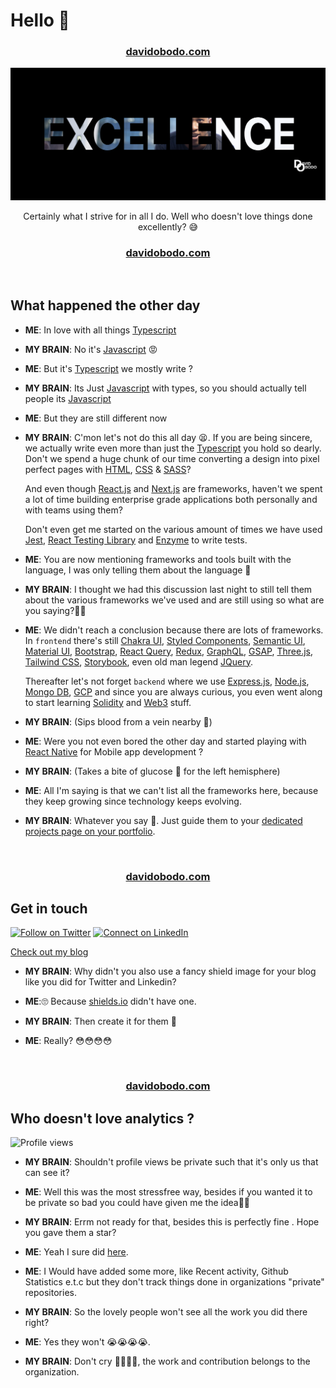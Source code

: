 <h1 >Hello 👋</h1>
<h3 align='center'><strong><a href="https://www.davidobodo.com/" target="_blank">davidobodo.com</a></strong></h3>

<p align="center">
<img src="excellence.png" />
</p>

<p align="center">Certainly what I strive for in all I do. Well who doesn't love things done excellently? 😅</p>

<h3 align='center'><strong><a href="https://www.davidobodo.com/" target="_blank">davidobodo.com</a></strong></h3>
&nbsp;

## What happened the other day

- **ME**: In love with all things [Typescript](https://www.typescriptlang.org)
- **MY BRAIN**: No it's [Javascript](https://en.wikipedia.org/wiki/JavaScript) 😡
- **ME**: But it's [Typescript](https://www.typescriptlang.org) we mostly write ?
- **MY BRAIN**: Its Just [Javascript](https://en.wikipedia.org/wiki/JavaScript) with types, so you should actually tell people its [Javascript](https://en.wikipedia.org/wiki/JavaScript)
- **ME**: But they are still different now
- **MY BRAIN**: C'mon let's not do this all day 😫. If you are being sincere, we actually write even more than just the [Typescript](https://www.typescriptlang.org) you hold so dearly.
  Don't we spend a huge chunk of our time converting a design into pixel perfect pages with [HTML](https://en.wikipedia.org/wiki/HTML), [CSS](https://en.wikipedia.org/wiki/CSS) & [SASS](https://sass-lang.com/)?

  And even though [React.js](https://reactjs.org/) and [Next.js](https://nextjs.org/) are frameworks, haven't we spent a lot of time building enterprise grade applications both personally and with teams using them?

  Don't even get me started on the various amount of times we have used [Jest](https://jestjs.io/), [React Testing Library](https://testing-library.com/) and [Enzyme](https://www.npmjs.com/package/enzyme) to write tests.

- **ME**: You are now mentioning frameworks and tools built with the language, I was only telling them about the language 😤
- **MY BRAIN**: I thought we had this discussion last night to still tell them about the various frameworks we've used and are still using so what are you saying?🤦🏽
- **ME**: We didn't reach a conclusion because there are lots of frameworks. In `frontend` there's still [Chakra UI](https://chakra-ui.com/), [Styled Components](https://styled-components.com/), [Semantic UI](https://semantic-ui.com/), [Material UI](https://mui.com/), [Bootstrap](https://getbootstrap.com/), [React Query](https://tanstack.com/query/v4/docs/overview), [Redux](https://redux.js.org/), [GraphQL](https://graphql.org/), [GSAP](https://greensock.com/gsap/), [Three.js](https://threejs.org/), [Tailwind CSS](https://tailwindcss.com/), [Storybook](https://storybook.js.org/), even old man legend [JQuery](https://jquery.com/).

  Thereafter let's not forget `backend` where we use [Express.js](https://expressjs.com/), [Node.js](https://nodejs.org/en/), [Mongo DB](https://www.mongodb.com/), [GCP](https://cloud.google.com/) and since you are always curious, you even went along to start learning [Solidity](https://docs.soliditylang.org/) and [Web3](https://en.wikipedia.org/wiki/Web3) stuff.

- **MY BRAIN**: (Sips blood from a vein nearby 🥤)

- **ME**: Were you not even bored the other day and started playing with [React Native](https://reactnative.dev/) for Mobile app development ?

- **MY BRAIN**: (Takes a bite of glucose 🍗 for the left hemisphere)

- **ME**: All I'm saying is that we can't list all the frameworks here, because they keep growing since technology keeps evolving.
- **MY BRAIN**: Whatever you say 😤. Just guide them to your [dedicated projects page on your portfolio](https://www.davidobodo.com/projects?open_filter=true).

&nbsp;

<h3 align='center'><strong><a href="https://www.davidobodo.com/" target="_blank">davidobodo.com</a></strong></h3>

## Get in touch

[![Follow on Twitter](https://img.shields.io/badge/--twitter?label=Twitter&logo=Twitter&style=social)](https://twitter.com/phitGeek) [![Connect on LinkedIn](https://img.shields.io/badge/--linkedin?label=LinkedIn&logo=LinkedIn&style=social)](https://www.linkedin.com/in/david-obodo-998786174)

[Check out my blog](https://blog.davidobodo.com/)

- **MY BRAIN**: Why didn't you also use a fancy shield image for your blog like you did for Twitter and Linkedin?

- **ME**:🙄 Because [shields.io](https://shields.io/) didn't have one.

- **MY BRAIN**: Then create it for them 😤

- **ME**: Really? 😳😳😳😳

&nbsp;

<h3 align='center'><strong><a href="https://www.davidobodo.com/" target="_blank">davidobodo.com</a></strong></h3>

## Who doesn't love analytics ?

<!-- ![visitors](https://visitor-badge.laobi.icu/badge?page_id=davidobodo.davidobodo) -->

![Profile views](https://gpvc.arturio.dev/davidobodo)

- **MY BRAIN**: Shouldn't profile views be private such that it's only us that can see it?

- **ME**: Well this was the most stressfree way, besides if you wanted it to be private so bad you could have given me the idea🤷🏽

- **MY BRAIN**: Errm not ready for that, besides this is perfectly fine . Hope you gave them a star?

- **ME**: Yeah I sure did [here](https://github.com/hehuapei/visitor-badge).

- **ME**: I Would have added some more, like Recent activity, Github Statistics e.t.c but they don't track things done in organizations "private" repositories.

- **MY BRAIN**: So the lovely people won't see all the work you did there right?

- **ME**: Yes they won't 😭😭😭😭.

- **MY BRAIN**: Don't cry 🤣🤣🤣🤣, the work and contribution belongs to the organization.
